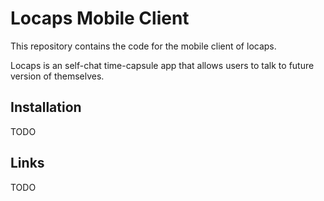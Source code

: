 # Locaps Mobile Client

This repository contains the code for the mobile client of locaps.

Locaps is an self-chat time-capsule app that allows users to talk to future version of themselves.

## Installation

TODO

## Links

TODO